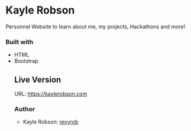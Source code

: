 
# Kayle Robson
Personnel Website to learn about me, my projects, Hackathons and more!

<h3>Built with</h3>
<ul>
<li>HTML</li>
<li>Bootstrap</li>

<h2>Live Version</h2>
URL: <a href="https://kaylerobson.com">https://kaylerobson.com</a>

<h3>Author</h3>
<ul>
  <li>Kayle Robson: <a href="https://github.com/revyrob">revyrob</a></li>
  
